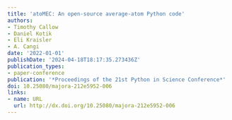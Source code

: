 ```yaml
---
title: 'atoMEC: An open-source average-atom Python code'
authors:
- Timothy Callow
- Daniel Kotik
- Eli Kraisler
- A. Cangi
date: '2022-01-01'
publishDate: '2024-04-18T18:17:35.273436Z'
publication_types:
- paper-conference
publication: '*Proceedings of the 21st Python in Science Conference*'
doi: 10.25080/majora-212e5952-006
links:
- name: URL
  url: http://dx.doi.org/10.25080/majora-212e5952-006
---
```

